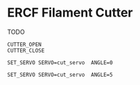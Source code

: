 # ERCF Filament Cutter
TODO
```
CUTTER_OPEN
CUTTER_CLOSE
```

```
SET_SERVO SERVO=cut_servo  ANGLE=0
```
```
SET_SERVO SERVO=cut_servo  ANGLE=5
```



